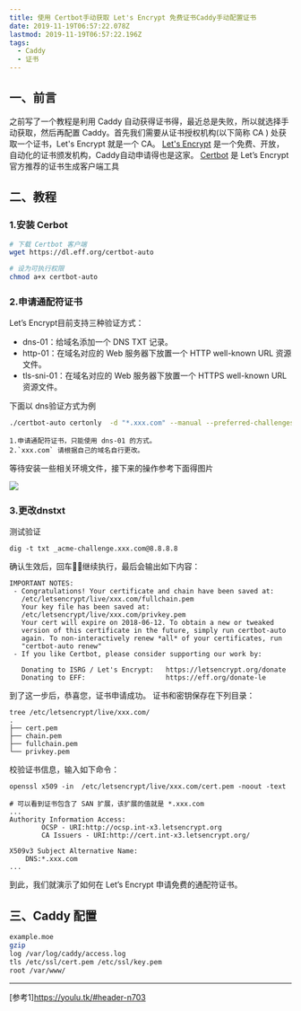 ```yaml
---
title: 使用 Certbot手动获取 Let's Encrypt 免费证书Caddy手动配置证书
date: 2019-11-19T06:57:22.078Z
lastmod: 2019-11-19T06:57:22.196Z
tags:
  - Caddy
  - 证书
---
```

## 一、前言

之前写了一个教程是利用 Caddy 自动获得证书得，最近总是失败，所以就选择手动获取，然后再配置 Caddy。首先我们需要从证书授权机构(以下简称 CA ) 处获取一个证书，Let's Encrypt 就是一个 CA。
 [Let's Encrypt](https://letsencrypt.org) 是一个免费、开放，自动化的证书颁发机构，Caddy自动申请得也是这家。
 [Certbot](https://certbot.eff.org) 是 Let’s Encrypt 官方推荐的证书生成客户端工具



## 二、教程

### 1.安装 Cerbot

```bash
# 下载 Certbot 客户端
wget https://dl.eff.org/certbot-auto

# 设为可执行权限
chmod a+x certbot-auto
```



### 2.申请通配符证书

Let’s Encrypt目前支持三种验证方式：

- dns-01：给域名添加一个 DNS TXT 记录。
- http-01：在域名对应的 Web 服务器下放置一个 HTTP well-known URL 资源文件。
- tls-sni-01：在域名对应的 Web 服务器下放置一个 HTTPS well-known URL 资源文件。

下面以 dns验证方式为例

```bash
./certbot-auto certonly  -d "*.xxx.com" --manual --preferred-challenges dns-01  --server https://acme-v02.api.letsencrypt.org/directory
```
```
1.申请通配符证书，只能使用 dns-01 的方式。  
2.`xxx.com` 请根据自己的域名自行更改。
```



等待安装一些相关环境文件，接下来的操作参考下面得图片

![](https://img.yaleax.com/le_ssl_01.png)

### 3.更改dnstxt

测试验证

```
dig -t txt _acme-challenge.xxx.com@8.8.8.8 
```

确认生效后，回车继续执行，最后会输出如下内容：

```
IMPORTANT NOTES:
 - Congratulations! Your certificate and chain have been saved at:
   /etc/letsencrypt/live/xxx.com/fullchain.pem
   Your key file has been saved at:
   /etc/letsencrypt/live/xxx.com/privkey.pem
   Your cert will expire on 2018-06-12. To obtain a new or tweaked
   version of this certificate in the future, simply run certbot-auto
   again. To non-interactively renew *all* of your certificates, run
   "certbot-auto renew"
 - If you like Certbot, please consider supporting our work by:

   Donating to ISRG / Let's Encrypt:   https://letsencrypt.org/donate
   Donating to EFF:                    https://eff.org/donate-le
```

到了这一步后，恭喜您，证书申请成功。 证书和密钥保存在下列目录：

```
tree /etc/letsencrypt/live/xxx.com/
.
├── cert.pem
├── chain.pem
├── fullchain.pem
└── privkey.pem
```

校验证书信息，输入如下命令：

```
openssl x509 -in  /etc/letsencrypt/live/xxx.com/cert.pem -noout -text 

# 可以看到证书包含了 SAN 扩展，该扩展的值就是 *.xxx.com
...
Authority Information Access: 
        OCSP - URI:http://ocsp.int-x3.letsencrypt.org
        CA Issuers - URI:http://cert.int-x3.letsencrypt.org/

X509v3 Subject Alternative Name: 
    DNS:*.xxx.com
...
```

到此，我们就演示了如何在 Let’s Encrypt 申请免费的通配符证书。

## 三、Caddy 配置

```bash
example.moe
gzip
log /var/log/caddy/access.log
tls /etc/ssl/cert.pem /etc/ssl/key.pem
root /var/www/

```

-------
[参考1]<https://youlu.tk/#header-n703>
